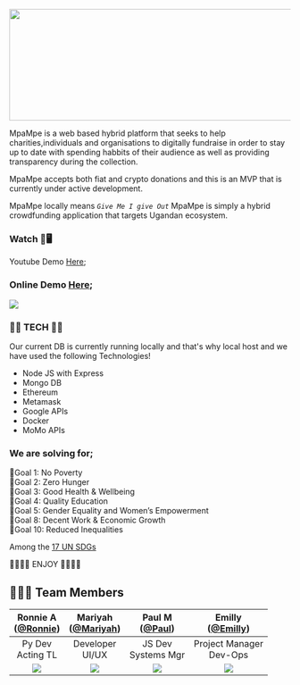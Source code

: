 <p align="center">
  <img width="600" height="200" src="https://github.com/Ronlin1/home/blob/main/logo-header.png">
</p>

MpaMpe is a web based hybrid platform that seeks to help charities,individuals and organisations to digitally fundraise in order to stay up to date with spending habbits of their audience as well as providing transparency during the collection.

MpaMpe accepts both fiat and crypto donations and this is an MVP that is currently under active development. 

MpaMpe locally means *```Give Me I give Out```* MpaMpe is simply a hybrid crowdfunding application that targets Ugandan ecosystem.

### Watch 🎥🖥
Youtube Demo [Here](https://www.youtube.com/watch?v=_alVdFr93s8);


### Online Demo [Here](https://mpampe.com); 

![](https://github.com/Ronlin1/home/blob/main/MultiUI.png)

### 🚩🚩 TECH 🚩🚩

Our current DB is currently running locally and that's why local host and we have used the following Technologies! <br>
* Node JS with Express
* Mongo DB
* Ethereum 
* Metamask
* Google APIs
* Docker
* MoMo APIs

### We are solving for;

📌Goal 1: No Poverty <br>
📌Goal 2: Zero Hunger <br>
📌Goal 3: Good Health & Wellbeing <br>
📌Goal 4: Quality Education <br>
📌Goal 5: Gender Equality and Women’s Empowerment <br>
📌Goal 8: Decent Work & Economic Growth <br>
📌Goal 10: Reduced Inequalities <br>

Among the [17 UN SDGs](https://sdgs.un.org/goals)

🚀🚀🚀🚀 ENJOY 🚀🚀🚀🚀

## 🙆‍♀😍 Team Members
|Ronnie A<br/>([@Ronnie](https://github.com/Ronlin1))|Mariyah<br/>([@Mariyah](https://github.com/MariyahLuz))|Paul M<br/>([@Paul](https://github.com/paulgrammer))|Emilly<br/>([@Emilly](https://github.com/maqamylee0))|
|:----------:|:----------:|:----------:|:----------:|
|Py Dev<br/>Acting TL|Developer<br/>UI/UX|JS Dev<br/> Systems Mgr |Project Manager<br/>Dev-Ops|
|![](https://github.com/Ronlin1.png)|![](https://github.com/MariyahLuz.png)|![](https://github.com/Ronlin1/home/blob/main/paul.jpg)|![](https://github.com/Ronlin1/home/blob/main/Emilly.jpg)|

<br/><br/>

